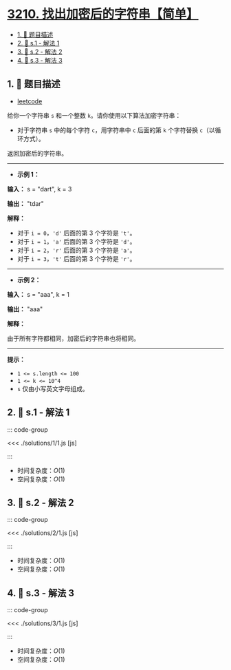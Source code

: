 # [3210. 找出加密后的字符串【简单】](https://github.com/tnotesjs/TNotes.leetcode/tree/main/notes/3210.%20%E6%89%BE%E5%87%BA%E5%8A%A0%E5%AF%86%E5%90%8E%E7%9A%84%E5%AD%97%E7%AC%A6%E4%B8%B2%E3%80%90%E7%AE%80%E5%8D%95%E3%80%91)

<!-- region:toc -->

- [1. 📝 题目描述](#1--题目描述)
- [2. 🎯 s.1 - 解法 1](#2--s1---解法-1)
- [3. 🎯 s.2 - 解法 2](#3--s2---解法-2)
- [4. 🎯 s.3 - 解法 3](#4--s3---解法-3)

<!-- endregion:toc -->

## 1. 📝 题目描述

- [leetcode](https://leetcode.cn/problems/find-the-encrypted-string/)

给你一个字符串 `s` 和一个整数 `k`。请你使用以下算法加密字符串：

- 对于字符串 `s` 中的每个字符 `c`，用字符串中 `c` 后面的第 `k` 个字符替换 `c`（以循环方式）。

返回加密后的字符串。

---

- **示例 1：**

**输入：** s = "dart", k = 3

**输出：** "tdar"

**解释：**

- 对于 `i = 0`，`'d'` 后面的第 3 个字符是 `'t'`。
- 对于 `i = 1`，`'a'` 后面的第 3 个字符是 `'d'`。
- 对于 `i = 2`，`'r'` 后面的第 3 个字符是 `'a'`。
- 对于 `i = 3`，`'t'` 后面的第 3 个字符是 `'r'`。

---

- **示例 2：**

**输入：** s = "aaa", k = 1

**输出：** "aaa"

**解释：**

由于所有字符都相同，加密后的字符串也将相同。

---

**提示：**

- `1 <= s.length <= 100`
- `1 <= k <= 10^4`
- `s` 仅由小写英文字母组成。

## 2. 🎯 s.1 - 解法 1

::: code-group

<<< ./solutions/1/1.js [js]

:::

- 时间复杂度：$O(1)$
- 空间复杂度：$O(1)$

## 3. 🎯 s.2 - 解法 2

::: code-group

<<< ./solutions/2/1.js [js]

:::

- 时间复杂度：$O(1)$
- 空间复杂度：$O(1)$

## 4. 🎯 s.3 - 解法 3

::: code-group

<<< ./solutions/3/1.js [js]

:::

- 时间复杂度：$O(1)$
- 空间复杂度：$O(1)$
